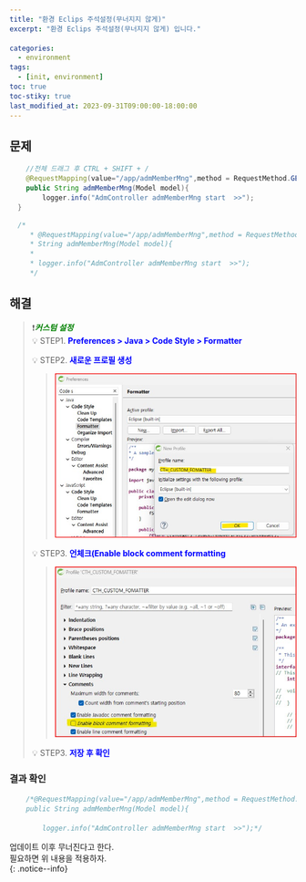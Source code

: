 ```yaml
---
title: "환경 Eclips 주석설정(무너지지 않게)"
excerpt: "환경 Eclips 주석설정(무너지지 않게) 입니다."

categories:
  - environment
tags:
  - [init, environment]
toc: true
toc-stiky: true
last_modified_at: 2023-09-31T09:00:00-18:00:00
---
```


## 문제
```java
	//전체 드래그 후 CTRL + SHIFT + /
	@RequestMapping(value="/app/admMemberMng",method = RequestMethod.GET)
	public String admMemberMng(Model model){
		logger.info("AdmController admMemberMng start  >>");
  }

```
  
```java
  /*
	 * @RequestMapping(value="/app/admMemberMng",method = RequestMethod.GET) public
	 * String admMemberMng(Model model){
	 * 
	 * logger.info("AdmController admMemberMng start  >>");
	 */

```
  



## 해결

> ❗<span style='color:green'>***커스텀 설정***</span>  
> 💡 STEP1. <span style='color:blue'>**Preferences > Java > Code Style > Formatter**</span>  
>   
> 💡 STEP2. <span style='color:blue'>**새로운 프로필 생성**</span>  
> > ![사진1](/assets/images/Temp/eclips-comment-sort1.jpg)
>  
> 💡 STEP3. <span style='color:blue'>**언체크(Enable block comment formatting**</span>  
> > ![사진1](/assets/images/Temp/eclips-comment-sort2.jpg)
>  
> 💡 STEP3. <span style='color:blue'>**저장 후 확인**</span>  


### 결과 확인

```java
	/*@RequestMapping(value="/app/admMemberMng",method = RequestMethod.GET)
	public String admMemberMng(Model model){
		
		logger.info("AdmController admMemberMng start  >>");*/

```

업데이트 이후 무너진다고 한다.  
필요하면 위 내용을 적용하자.  
{: .notice--info}
